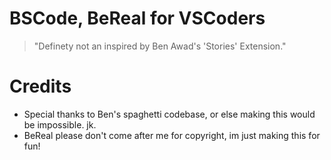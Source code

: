 # BSCode, BeReal for VSCoders

> "Definety not an inspired by Ben Awad's 'Stories' Extension."

# Credits

- Special thanks to Ben's spaghetti codebase, or else making this would be impossible. jk.
- BeReal please don't come after me for copyright, im just making this for fun!
